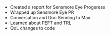 - Created a report for Sensmore Eye Progeress
- Wrapped up Sensmore Eye PR
- Conversation and Doc Sending to Max
- Learned about PEFT and TRL
- QoL changes to code